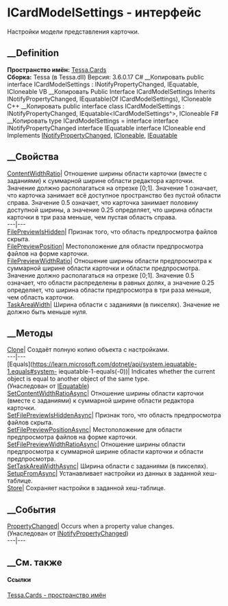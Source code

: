 # ICardModelSettings - интерфейс
Настройки модели представления карточки.
## __Definition
 **Пространство имён:** [Tessa.Cards](N_Tessa_Cards.htm)  
 **Сборка:** Tessa (в Tessa.dll) Версия: 3.6.0.17
C# __Копировать
     public interface ICardModelSettings : INotifyPropertyChanged, 
    	IEquatable<ICardModelSettings>, ICloneable
VB __Копировать
     Public Interface ICardModelSettings
    	Inherits INotifyPropertyChanged, IEquatable(Of ICardModelSettings), ICloneable
C++ __Копировать
     public interface class ICardModelSettings : INotifyPropertyChanged, 
    	IEquatable<ICardModelSettings^>, ICloneable
F# __Копировать
     type ICardModelSettings = 
        interface
            interface INotifyPropertyChanged
            interface IEquatable<ICardModelSettings>
            interface ICloneable
        end
Implements
    [INotifyPropertyChanged](https://learn.microsoft.com/dotnet/api/system.componentmodel.inotifypropertychanged), [ICloneable](https://learn.microsoft.com/dotnet/api/system.icloneable), [IEquatable](https://learn.microsoft.com/dotnet/api/system.iequatable-1)<ICardModelSettings>
##  __Свойства
[ContentWidthRatio](P_Tessa_Cards_ICardModelSettings_ContentWidthRatio.htm)|
Отношение ширины области карточки (вместе с заданиями) к суммарной ширине
области редактора карточки. Значение должно располагаться на отрезке [0;1].
Значение 1 означает, что карточка занимает всё доступное пространство без
пустой области справа. Значение 0.5 означает, что карточка занимает половину
доступной ширины, а значение 0.25 определяет, что ширина области карточки в
три раза меньше, чем пустая область справа.  
---|---  
[FilePreviewIsHidden](P_Tessa_Cards_ICardModelSettings_FilePreviewIsHidden.htm)|
Признак того, что область предпросмотра файлов скрыта.  
[FilePreviewPosition](P_Tessa_Cards_ICardModelSettings_FilePreviewPosition.htm)|
Местоположение для области предпросмотра файлов на форме карточки.  
[FilePreviewWidthRatio](P_Tessa_Cards_ICardModelSettings_FilePreviewWidthRatio.htm)|
Отношение ширины области предпросмотра к суммарной ширине области карточки и
области предпросмотра. Значение должно располагаться на отрезке [0;1].
Значение 0.5 означает, что области распределены в равных долях, а значение
0.25 определяет, что ширина области предпросмотра в три раза меньше, чем
область карточки.  
[TaskAreaWidth](P_Tessa_Cards_ICardModelSettings_TaskAreaWidth.htm)| Ширина
области с заданиями (в пикселях). Значение не должно быть меньше нуля.  
##  __Методы
[Clone](M_Tessa_Cards_ICardModelSettings_Clone.htm)| Создаёт полную копию
объекта с настройками.  
---|---  
[Equals](https://learn.microsoft.com/dotnet/api/system.iequatable-1.equals#system-
iequatable-1-equals\(-0\))| Indicates whether the current object is equal to
another object of the same type.  
(Унаследован от
[IEquatable](https://learn.microsoft.com/dotnet/api/system.iequatable-1)<ICardModelSettings>)  
[SetContentWidthRatioAsync](M_Tessa_Cards_ICardModelSettings_SetContentWidthRatioAsync.htm)|
Отношение ширины области карточки (вместе с заданиями) к суммарной ширине
области редактора карточки.  
[SetFilePreviewIsHiddenAsync](M_Tessa_Cards_ICardModelSettings_SetFilePreviewIsHiddenAsync.htm)|
Признак того, что область предпросмотра файлов скрыта.  
[SetFilePreviewPositionAsync](M_Tessa_Cards_ICardModelSettings_SetFilePreviewPositionAsync.htm)|
Местоположение для области предпросмотра файлов на форме карточки.  
[SetFilePreviewWidthRatioAsync](M_Tessa_Cards_ICardModelSettings_SetFilePreviewWidthRatioAsync.htm)|
Отношение ширины области предпросмотра к суммарной ширине области карточки и
области предпросмотра.  
[SetTaskAreaWidthAsync](M_Tessa_Cards_ICardModelSettings_SetTaskAreaWidthAsync.htm)|
Ширина области с заданиями (в пикселях).  
[SetupFromAsync](M_Tessa_Cards_ICardModelSettings_SetupFromAsync.htm)|
Устанавливает настройки из данных в заданной хеш-таблице.  
[Store](M_Tessa_Cards_ICardModelSettings_Store.htm)| Сохраняет настройки в
заданной хеш-таблице.  
##  __События
[PropertyChanged](https://learn.microsoft.com/dotnet/api/system.componentmodel.inotifypropertychanged.propertychanged)|
Occurs when a property value changes.  
(Унаследован от
[INotifyPropertyChanged](https://learn.microsoft.com/dotnet/api/system.componentmodel.inotifypropertychanged))  
---|---  
##  __См. также
#### Ссылки
[Tessa.Cards - пространство имён](N_Tessa_Cards.htm)
